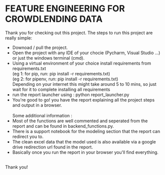 # FEATURE ENGINEERING FOR CROWDLENDING DATA
Thank you for checking out this project.
The steps to run this project are really simple:
  - Downoad / pull the project.
  - Open the project with any IDE of your chocie (Pycharm, Visual Studio ...) or just the windows terminal (cmd).
  - Using a virtual environment of your choice install requirements from requirements.txt<br>
  (eg 1: for pip, run: pip install -r requirements.txt)<br>
  (eg 2: for pipenv, run: pip install -r requirements.txt)<br>
  Depending on your internet this might take around 5 to 10 mins, so just wait for it to complete installing all requirements<br>
  - run the report launcher using : python report_launcher.py
  - You're good to go! you have the report explaining all the project steps and output in a browser.<br><br>
Some additional information :<br>
  - Most of the functions are well commented and seperated from the report and can be found in backend_functions.py.<br>
  - There is a support notebook for the modeling section that the report can redirect you to.<br>
  - The clean excel data that the model used is also available via a google drive redirection url found in the report.<br>
  - Basically once you run the report in your browser you'll find everything.<br><br>
  
  Thank you!
